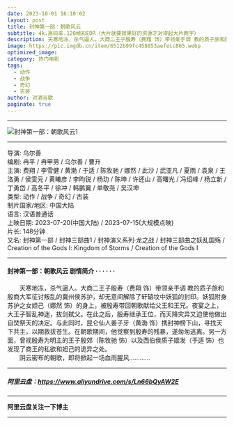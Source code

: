 ```yaml
---
date: 2023-10-01 16:10:02
layout: post
title: 封神第一部：朝歌风云
subtitle: 4k.高码率.120帧彩EDR（大片就要效果好的资源才对得起大片两字）
description: 天寒地冻，杀气逼人。大商二王子殷寿（费翔 饰）带领亲手调 教的质子旅和殷商大军征讨叛乱的冀州侯苏护，却无意间解除了轩辕坟中妖狐的封印。妖狐附身苏护之女妲己（娜然 饰）的身上，被殷寿带回朝歌献给父王和王兄...
image: https://pic.imgdb.cn/item/6512b99fc458853aefecc865.webp
optimized_image: 
category: 热门电影
tags:
  - 动作
  - 战争
  - 奇幻
  - 古装
author: 对酒当歌
paginate: true
---
```


---

![封神第一部：朝歌风云1](https://pic.imgdb.cn/item/65118b4dc458853aef5ad8c4.webp)

---

导演: 乌尔善  
编剧: 冉平 / 冉甲男 / 乌尔善 / 曹升  
主演: 费翔 / 李雪健 / 黄渤 / 于适 / 陈牧驰 / 娜然 / 此沙 / 武亚凡 / 夏雨 / 袁泉 / 王洛勇 / 侯雯元 / 黄曦彦 / 李昀锐 / 杨玏 / 陈坤 / 许还山 / 高曙光 / 冯绍峰 / 杨立新 / 丁勇岱 / 高冬平 / 徐冲 / 韩鹏翼 / 单敬尧 / 吴汉坤  
类型: 动作 / 战争 / 奇幻 / 古装  
制片国家/地区: 中国大陆  
语言: 汉语普通话  
上映日期: 2023-07-20(中国大陆) / 2023-07-15(大规模点映)  
片长: 148分钟  
又名: 封神第一部 / 封神三部曲1 / 封神演义系列·龙之战 / 封神三部曲之妖乱国殇 / Creation of the Gods Ⅰ: Kingdom of Storms / Creation of the Gods Ⅰ  

---

#### 封神第一部：朝歌风云 剧情简介 · · · · · ·

　　天寒地冻，杀气逼人。大商二王子殷寿（费翔 饰）带领亲手调 教的质子旅和殷商大军征讨叛乱的冀州侯苏护，却无意间解除了轩辕坟中妖狐的封印。妖狐附身苏护之女妲己（娜然 饰）的身上，被殷寿带回朝歌献给父王和王兄。夜宴之上，大王子智乱神迷，拔剑弑父。在此之后，殷寿继承王位，而天降灾异又迫使他做出自焚祭天的决定。与此同时，昆仑仙人姜子牙（黄渤 饰）携封神榜下山，寻找天下共主，以期救拔苍生。在朝歌期间，他觉察到殷寿的残暴，遂匆匆逃离。另一方面，曾视殷寿为明主的王子殷郊（陈牧驰 饰）以及西伯侯质子姬发（于适 饰）也发现了商王的私欲和妲己的诡异之处。  
　　阴云密布的朝歌，即将掀起一场血雨腥风…………

---

##### 阿里云盘：<https://www.aliyundrive.com/s/Ln66bQyAW2E>

---

**阿里云盘关注一下博主**

---
